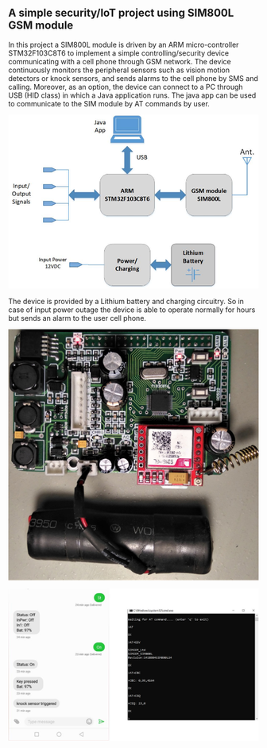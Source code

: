﻿## A simple security/IoT project using SIM800L GSM module 
In this project a SIM800L module is driven by an ARM micro-controller STM32F103C8T6 to implement a simple controlling/security device communicating with a cell phone through GSM network. The device continuously monitors the peripheral sensors such as vision motion detectors or knock sensors, and sends alarms to the cell phone by SMS and calling. Moreover, as an option, the device can connect to a PC through USB (HID class) in which a Java application runs. The java app can be used to communicate to the SIM module by AT commands by user.

![overal block diagram](Extras/SIM800.jpg)

The device is provided by a Lithium battery and charging circuitry. So in case of input power outage the device is able to operate normally for hours but sends an alarm to the user cell phone. 


![board photo](Extras/IMG.jpg)

![screenshots](Extras/sim800_.jpg)
